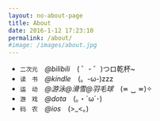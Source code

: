 ```yaml
---
layout: no-about-page
title: About
date: 2016-1-12 17:23:10
permalink: /about/
#image: /images/about.jpg
---
```


* ``二次元``　*@bilibili*　( ゜- ゜)つロ乾杯~
* ``读　书``　*@kindle*　(。-ω-)zzz
* ``运　动``　*@游泳@滑雪@羽毛球*　(≖ ‿ ≖)✧
* ``游　戏``　*@dota*　(｡・`ω´･)
* ``码　农``　*@ios*　(>_<｡)

